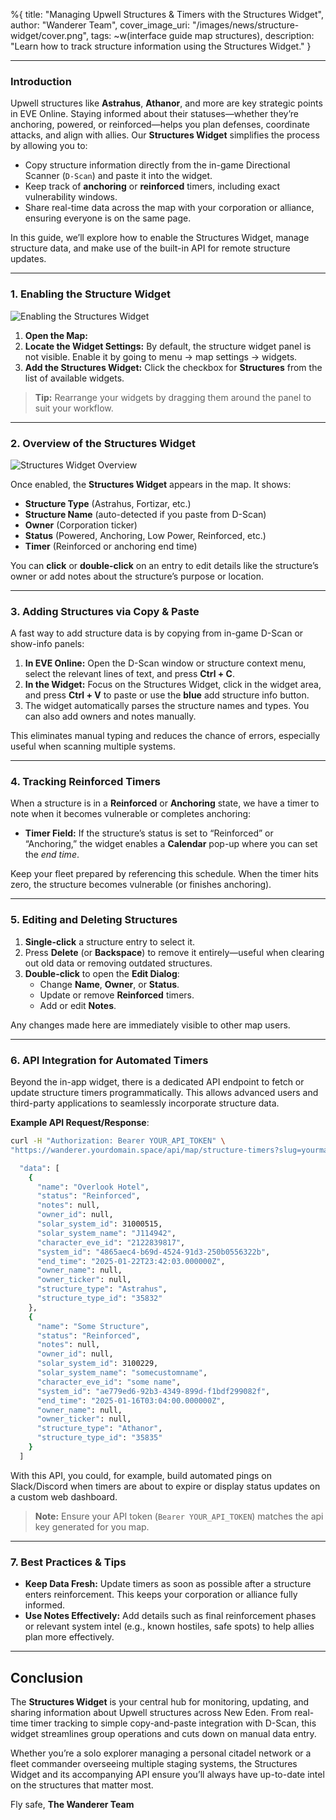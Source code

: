 %{
title: "Managing Upwell Structures & Timers with the Structures Widget",
author: "Wanderer Team",
cover_image_uri: "/images/news/structure-widget/cover.png",
tags: ~w(interface guide map structures),
description: "Learn how to track structure information using the Structures Widget."
}

---

### Introduction

Upwell structures like **Astrahus**, **Athanor**, and more are key strategic points in EVE Online. Staying informed about their statuses—whether they’re anchoring, powered, or reinforced—helps you plan defenses, coordinate attacks, and align with allies. Our **Structures Widget** simplifies the process by allowing you to:

- Copy structure information directly from the in-game Directional Scanner (`D-Scan`) and paste it into the widget.
- Keep track of **anchoring** or **reinforced** timers, including exact vulnerability windows.
- Share real-time data across the map with your corporation or alliance, ensuring everyone is on the same page.

In this guide, we’ll explore how to enable the Structures Widget, manage structure data, and make use of the built-in API for remote structure updates.

---

### 1. Enabling the Structure Widget

![Enabling the Structures Widget](/images/news/structure-widget/enable-widget.png "Enable Structures Widget")

1. **Open the Map:**
2. **Locate the Widget Settings:** By default, the structure widget panel is not visible.  Enable it by going to menu -> map settings -> widgets.
3. **Add the Structures Widget:** Click the checkbox for **Structures** from the list of available widgets.

> **Tip:** Rearrange your widgets by dragging them around the panel to suit your workflow.

---

### 2. Overview of the Structures Widget

![Structures Widget Overview](/images/news/01-20-structure-widget/widget.png "Structures Widget")

Once enabled, the **Structures Widget** appears in the map. It shows:

- **Structure Type** (Astrahus, Fortizar, etc.)
- **Structure Name** (auto-detected if you paste from D-Scan)
- **Owner** (Corporation ticker)
- **Status** (Powered, Anchoring, Low Power, Reinforced, etc.)
- **Timer** (Reinforced or anchoring end time)

You can **click** or **double-click** on an entry to edit details like the structure’s owner or add notes about the structure’s purpose or location.

---

### 3. Adding Structures via Copy & Paste

A fast way to add structure data is by copying from in-game D-Scan or show-info panels:

1. **In EVE Online:** Open the D-Scan window or structure context menu, select the relevant lines of text, and press **Ctrl + C**.
2. **In the Widget:** Focus on the Structures Widget, click in the widget area, and press **Ctrl + V** to paste or use the **blue** add structure info button.
3. The widget automatically parses the structure names and types. You can also add owners and notes manually.

This eliminates manual typing and reduces the chance of errors, especially useful when scanning multiple systems.

---

### 4. Tracking Reinforced Timers

When a structure is in a **Reinforced** or **Anchoring** state, we have a timer to note when it becomes vulnerable or completes anchoring:

- **Timer Field:** If the structure’s status is set to “Reinforced” or “Anchoring,” the widget enables a **Calendar** pop-up where you can set the _end time_.

Keep your fleet prepared by referencing this schedule. When the timer hits zero, the structure becomes vulnerable (or finishes anchoring).

---

### 5. Editing and Deleting Structures

1. **Single-click** a structure entry to select it.
2. Press **Delete** (or **Backspace**) to remove it entirely—useful when clearing out old data or removing outdated structures.
3. **Double-click** to open the **Edit Dialog**:
   - Change **Name**, **Owner**, or **Status**.
   - Update or remove **Reinforced** timers.
   - Add or edit **Notes**.

Any changes made here are immediately visible to other map users.

---

### 6. API Integration for Automated Timers

Beyond the in-app widget, there is a dedicated API endpoint to fetch or update structure timers programmatically. This allows advanced users and third-party applications to seamlessly incorporate structure data.

**Example API Request/Response**:

```bash
curl -H "Authorization: Bearer YOUR_API_TOKEN" \
"https://wanderer.yourdomain.space/api/map/structure-timers?slug=yourmap"

  "data": [
    {
      "name": "Overlook Hotel",
      "status": "Reinforced",
      "notes": null,
      "owner_id": null,
      "solar_system_id": 31000515,
      "solar_system_name": "J114942",
      "character_eve_id": "2122839817",
      "system_id": "4865aec4-b69d-4524-91d3-250b0556322b",
      "end_time": "2025-01-22T23:42:03.000000Z",
      "owner_name": null,
      "owner_ticker": null,
      "structure_type": "Astrahus",
      "structure_type_id": "35832"
    },
    {
      "name": "Some Structure",
      "status": "Reinforced",
      "notes": null,
      "owner_id": null,
      "solar_system_id": 3100229,
      "solar_system_name": "somecustomname",
      "character_eve_id": "some name",
      "system_id": "ae779ed6-92b3-4349-899d-f1bdf299082f",
      "end_time": "2025-01-16T03:04:00.000000Z",
      "owner_name": null,
      "owner_ticker": null,
      "structure_type": "Athanor",
      "structure_type_id": "35835"
    }
  ]
```


With this API, you could, for example, build automated pings on Slack/Discord when timers are about to expire or display status updates on a custom web dashboard.

> **Note:** Ensure your API token (`Bearer YOUR_API_TOKEN`) matches the api key generated for you map.

---

### 7. Best Practices & Tips

- **Keep Data Fresh:** Update timers as soon as possible after a structure enters reinforcement. This keeps your corporation or alliance fully informed.
- **Use Notes Effectively:** Add details such as final reinforcement phases or relevant system intel (e.g., known hostiles, safe spots) to help allies plan more effectively.

---

## Conclusion

The **Structures Widget** is your central hub for monitoring, updating, and sharing information about Upwell structures across New Eden. From real-time timer tracking to simple copy-and-paste integration with D-Scan, this widget streamlines group operations and cuts down on manual data entry.

Whether you’re a solo explorer managing a personal citadel network or a fleet commander overseeing multiple staging systems, the Structures Widget and its accompanying API ensure you’ll always have up-to-date intel on the structures that matter most.

Fly safe,
**The Wanderer Team**
